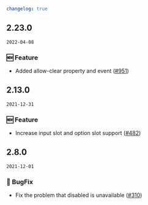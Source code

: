 ```yaml
changelog: true
```

## 2.23.0

`2022-04-08`

### 🆕 Feature

- Added allow-clear property and event ([#951](https://github.com/arco-design/arco-design-vue/pull/951))


## 2.13.0

`2021-12-31`

### 🆕 Feature

- Increase input slot and option slot support ([#482](https://github.com/arco-design/arco-design-vue/pull/482))


## 2.8.0

`2021-12-01`

### 🐛 BugFix

- Fix the problem that disabled is unavailable ([#310](https://github.com/arco-design/arco-design-vue/pull/310))

